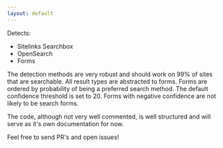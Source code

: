 ```yaml
---
layout: default
---
```


Detects:
* Sitelinks Searchbox
* OpenSearch
* Forms

The detection methods are very robust and should work on 99% of sites that are searchable.
All result types are abstracted to forms.
Forms are ordered by probability of being a preferred search method.
The default confidence threshold is set to 20.
Forms with negative confidence are not likely to be search forms.

The code, although not very well commented, is well structured and will serve as it's own documentation for now.

Feel free to send PR's and open issues!
